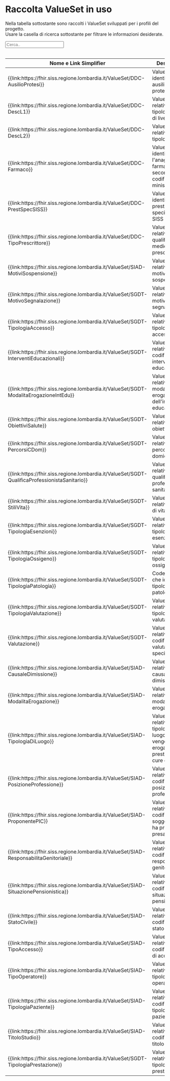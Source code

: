 <html>
  <head>
    <script src="https://ajax.googleapis.com/ajax/libs/jquery/3.6.0/jquery.min.js"></script>
    <script>
      $(document).ready(function () {
        $("#myInput").on("keyup", function () {
          var value = $(this).val().toLowerCase();
          $("#myTable tr").filter(function () {
            $(this).toggle($(this).text().toLowerCase().indexOf(value) > -1);
          });
        });
      });
    </script>
  </head>
  <body>
    <h1>Raccolta ValueSet in uso</h1>
    <div>
      <p>
        Nella tabella sottostante sono raccolti i ValueSet sviluppati
        per i profili del progetto.
        <br />
        Usare la casella di ricerca sottostante per filtrare le informazioni
        desiderate.
      </p>
      <input id="myInput" type="text" placeholder="Cerca.." />
    </div>
    <br />
    <table>
		<thead>
			<tr>
			<th>Nome e Link Simplifier</th>
			<th>Descrizione</th>
			<th>URL</th>
			</tr>
		</thead>
		<tbody id="myTable">
			<tr>
			<td>
				{{link:https://fhir.siss.regione.lombardia.it/ValueSet/DDC-AusilioProtesi}}
			</td>
			<td>ValueSet che identifica gli ausili di protesica</td>
			<td>
				https://fhir.siss.regione.lombardia.it/ValueSet/DDC-AusilioProtesi
			</td>
			</tr>
			<tr>
			<td>
				{{link:https://fhir.siss.regione.lombardia.it/ValueSet/DDC-DescL1}}
			</td>
			<td>ValueSet relativo alle tipologia di enti di livello 1</td>
			<td>https://fhir.siss.regione.lombardia.it/ValueSet/DDC-DescL1</td>
			</tr>
			<tr>
			<td>
				{{link:https://fhir.siss.regione.lombardia.it/ValueSet/DDC-DescL2}}
			</td>
			<td>ValueSet relativo alla tipologia UdO</td>
			<td>https://fhir.siss.regione.lombardia.it/ValueSet/DDC-DescL2</td>
			</tr>
			<tr>
			<td>
				{{link:https://fhir.siss.regione.lombardia.it/ValueSet/DDC-Farmaco}}
			</td>
			<td>
				ValueSet che identifica l'anagrafica dei farmaci secondo
				la codifica ministeriale
			</td>
			<td>https://fhir.siss.regione.lombardia.it/ValueSet/DDC-Farmaco</td>
			</tr>
			<tr>
			<td>
				{{link:https://fhir.siss.regione.lombardia.it/ValueSet/DDC-PrestSpecSISS}}
			</td>
			<td>ValueSet che identifica le prestazioni specialistiche SISS</td>
			<td>https://fhir.siss.regione.lombardia.it/ValueSet/DDC-PrestSpecSISS</td>
			</tr>
			<tr>
			<td>
				{{link:https://fhir.siss.regione.lombardia.it/ValueSet/DDC-TipoPrescrittore}}
			</td>
			<td>ValueSet relativo alle qualifiche dei medici prescrittori</td>
			<td>
				https://fhir.siss.regione.lombardia.it/ValueSet/DDC-TipoPrescrittore
			</td>
			</tr>
			<tr>
			<td>
				{{link:https://fhir.siss.regione.lombardia.it/ValueSet/SIAD-MotiviSospensione}}
			</td>
			<td>ValueSet relativo ai motivi della sospensione</td>
			<td>
				https://fhir.siss.regione.lombardia.it/ValueSet/SIAD-MotiviSospensione
			</td>
			</tr>
			<tr>
			<td>
				{{link:https://fhir.siss.regione.lombardia.it/ValueSet/SGDT-MotivoSegnalazione}}
			</td>
			<td>ValueSet relativo al motivo della segnalazione</td>
			<td>
				https://fhir.siss.regione.lombardia.it/ValueSet/SGDT-MotivoSegnalazione
			</td>
			</tr>
			<tr>
			<td>
				{{link:https://fhir.siss.regione.lombardia.it/ValueSet/SGDT-TipologiaAccesso}}
			</td>
			<td>ValueSet relativo alla tipologia di accesso</td>
			<td>
				https://fhir.siss.regione.lombardia.it/ValueSet/SGDT-TipologiaAccesso
			</td>
			</tr>
			<tr>
			<td>
				{{link:https://fhir.siss.regione.lombardia.it/ValueSet/SGDT-InterventiEducazionali}}
			</td>
			<td>ValueSet relativo alla codifica degli interventi educazionali</td>
			<td>
				https://fhir.siss.regione.lombardia.it/ValueSet/SGDT-InterventiEducazionali
			</td>
			</tr>
			<tr>
			<td>
				{{link:https://fhir.siss.regione.lombardia.it/ValueSet/SGDT-ModalitaErogazioneIntEdu}}
			</td>
			<td>
				ValueSet relativo alla modalità di erogazione
				dell'intervento educazionale
			</td>
			<td>
				https://fhir.siss.regione.lombardia.it/ValueSet/SGDT-ModalitaErogazioneIntEdu
			</td>
			</tr>
			<tr>
			<td>
				{{link:https://fhir.siss.regione.lombardia.it/ValueSet/SGDT-ObiettiviSalute}}
			</td>
			<td>ValueSet relativo agli obiettivi salute</td>
			<td>
				https://fhir.siss.regione.lombardia.it/ValueSet/SGDT-ObiettiviSalute
			</td>
			</tr>
			<tr>
			<td>
				{{link:https://fhir.siss.regione.lombardia.it/ValueSet/SGDT-PercorsiCDom}}
			</td>
			<td>ValueSet relativo ai percorsi di cure domiciliari</td>
			<td>https://fhir.siss.regione.lombardia.it/ValueSet/SGDT-PercorsiCDom</td>
			</tr>
			<tr>
			<td>
				{{link:https://fhir.siss.regione.lombardia.it/ValueSet/SGDT-QualificaProfessionistaSanitario}}
			</td>
			<td>ValueSet relativo alla qualifica del professionista sanitario</td>
			<td>
				https://fhir.siss.regione.lombardia.it/ValueSet/SGDT-QualificaProfessionistaSanitario
			</td>
			</tr>
			<tr>
			<td>
				{{link:https://fhir.siss.regione.lombardia.it/ValueSet/SGDT-StiliVita}}
			</td>
			<td>ValueSet relativo agli stili di vita</td>
			<td>https://fhir.siss.regione.lombardia.it/ValueSet/SGDT-StiliVita</td>
			</tr>
			<tr>
			<td>
				{{link:https://fhir.siss.regione.lombardia.it/ValueSet/SGDT-TipologiaEsenzioni}}
			</td>
			<td>ValueSet relativo alla tipologia di esenzioni</td>
			<td>
				https://fhir.siss.regione.lombardia.it/ValueSet/SGDT-TipologiaEsenzioni
			</td>
			</tr>
			<tr>
			<td>
				{{link:https://fhir.siss.regione.lombardia.it/ValueSet/SGDT-TipologiaOssigeno}}
			</td>
			<td>ValueSet relativo alla tipologia di ossigenoterapia</td>
			<td>
				https://fhir.siss.regione.lombardia.it/ValueSet/SGDT-TipologiaOssigeno
			</td>
			</tr>
			<tr>
			<td>
				{{link:https://fhir.siss.regione.lombardia.it/ValueSet/SGDT-TipologiaPatologia}}
			</td>
			<td>CodeSystem che identifica la tipologia di patologia</td>
			<td>
				https://fhir.siss.regione.lombardia.it/ValueSet/SGDT-TipologiaPatologia
			</td>
			</tr>
			<tr>
			<td>
				{{link:https://fhir.siss.regione.lombardia.it/ValueSet/SGDT-TipologiaValutazione}}
			</td>
			<td>ValueSet relativo alla tipologia di valutazione</td>
			<td>
				https://fhir.siss.regione.lombardia.it/ValueSet/SGDT-TipologiaValutazione
			</td>
			</tr>
			<tr>
			<td>
				{{link:https://fhir.siss.regione.lombardia.it/ValueSet/SGDT-Valutazione}}
			</td>
			<td>ValueSet relativo alla codifica delle valutazioni specifiche</td>
			<td>https://fhir.siss.regione.lombardia.it/ValueSet/SGDT-Valutazione</td>
			</tr>
			<tr>
			<td>
				{{link:https://fhir.siss.regione.lombardia.it/ValueSet/SIAD-CausaleDimissione}}
			</td>
			<td>ValueSet relativo alla causale di dimissione</td>
			<td>
				https://fhir.siss.regione.lombardia.it/ValueSet/SIAD-CausaleDimissione
			</td>
			</tr>
			<tr>
			<td>
				{{link:https://fhir.siss.regione.lombardia.it/ValueSet/SIAD-ModalitaErogazione}}
			</td>
			<td>ValueSet relativo alla modalità di erogazione</td>
			<td>
				https://fhir.siss.regione.lombardia.it/ValueSet/SIAD-ModalitaErogazione
			</td>
			</tr>
			<tr>
			<td>
				{{link:https://fhir.siss.regione.lombardia.it/ValueSet/SIAD-TipologiaDiLuogo}}
			</td>
			<td>
				ValueSet relativo alla tipologia di luogo in cui
				vengono erogate le prestazioni di cure domiciliari
			</td>
			<td>
				https://fhir.siss.regione.lombardia.it/ValueSet/SIAD-TipologiaDiLuogo
			</td>
			</tr>
			<tr>
			<td>
				{{link:https://fhir.siss.regione.lombardia.it/ValueSet/SIAD-PosizioneProfessione}}
			</td>
			<td>ValueSet relativo alla codifica della posizione professionale</td>
			<td>
				https://fhir.siss.regione.lombardia.it/ValueSet/SIAD-PosizioneProfessione
			</td>
			</tr>
			<tr>
			<td>
				{{link:https://fhir.siss.regione.lombardia.it/ValueSet/SIAD-ProponentePIC}}
			</td>
			<td>
				ValueSet relativo alla codifica del soggetto che ha
				proposto la presa in carico
			</td>
			<td>
				https://fhir.siss.regione.lombardia.it/ValueSet/SIAD-ProponentePIC
			</td>
			</tr>
			<tr>
			<td>
				{{link:https://fhir.siss.regione.lombardia.it/ValueSet/SIAD-ResponsabilitaGenitoriale}}
			</td>
			<td>
				ValueSet relativo alla codifica delle
				responsabilità genitoriale
			</td>
			<td>
				https://fhir.siss.regione.lombardia.it/ValueSet/SIAD-ResponsabilitaGenitoriale
			</td>
			</tr>
			<tr>
			<td>
				{{link:https://fhir.siss.regione.lombardia.it/ValueSet/SIAD-SituazionePensionistica}}
			</td>
			<td>ValueSet relativo alla codifica della situazione pensionistica</td>
			<td>
				https://fhir.siss.regione.lombardia.it/ValueSet/SIAD-SituazionePensionistica
			</td>
			</tr>
			<tr>
			<td>
				{{link:https://fhir.siss.regione.lombardia.it/ValueSet/SIAD-StatoCivile}}
			</td>
			<td>ValueSet relativo alla codifica dello stato civile</td>
			<td>https://fhir.siss.regione.lombardia.it/ValueSet/SIAD-StatoCivile</td>
			</tr>
			<tr>
			<td>
				{{link:https://fhir.siss.regione.lombardia.it/ValueSet/SIAD-TipoAccesso}}
			</td>
			<td>ValueSet relativo alla codifica del tipo di accesso</td>
			<td>https://fhir.siss.regione.lombardia.it/ValueSet/SIAD-TipoAccesso</td>
			</tr>
			<tr>
			<td>
				{{link:https://fhir.siss.regione.lombardia.it/ValueSet/SIAD-TipoOperatore}}
			</td>
			<td>ValueSet relativo alla tipologia di operatore ADI</td>
			<td>
				https://fhir.siss.regione.lombardia.it/ValueSet/SIAD-TipoOperatore
			</td>
			</tr>
			<tr>
			<td>
				{{link:https://fhir.siss.regione.lombardia.it/ValueSet/SIAD-TipologiaPaziente}}
			</td>
			<td>ValueSet relativo alla codifica della tipologia del paziente</td>
			<td>
				https://fhir.siss.regione.lombardia.it/ValueSet/SIAD-TipologiaPaziente
			</td>
			</tr>
			<tr>
			<td>
				{{link:https://fhir.siss.regione.lombardia.it/ValueSet/SIAD-TitoloStudio}}
			</td>
			<td>ValueSet relativo alla codifica del titolo di studio</td>
			<td>https://fhir.siss.regione.lombardia.it/ValueSet/SIAD-TitoloStudio</td>
			</tr>
			<tr>
			<td>
				{{link:https://fhir.siss.regione.lombardia.it/ValueSet/SGDT-TipologiaPrestazione}}
			</td>
			<td>ValueSet relativo alla tipologia di prestazione</td>
			<td>
				https://fhir.siss.regione.lombardia.it/ValueSet/SGDT-TipologiaPrestazione
			</td>
			</tr>
		</tbody>
	</table>
  </body>
</html>
